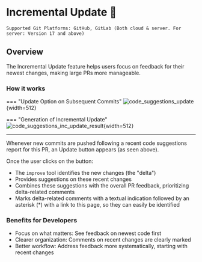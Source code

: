 # Incremental Update 💎

`Supported Git Platforms: GitHub, GitLab (Both cloud & server. For server: Version 17 and above)`

## Overview
The Incremental Update feature helps users focus on feedback for their newest changes, making large PRs more manageable.

### How it works

=== "Update Option on Subsequent Commits"
    ![code_suggestions_update](https://www.qodo.ai/images/pr_agent/inc_update_before.png){width=512}

=== "Generation of Incremental Update"
    ![code_suggestions_inc_update_result](https://www.qodo.ai/images/pr_agent/inc_update_shown.png){width=512}

___

Whenever new commits are pushed following a recent code suggestions report for this PR, an Update button appears (as seen above).

Once the user clicks on the button:

- The `improve` tool identifies the new changes (the "delta")
- Provides suggestions on these recent changes
- Combines these suggestions with the overall PR feedback, prioritizing delta-related comments
- Marks delta-related comments with a textual indication followed by an asterisk (*) with a link to this page, so they can easily be identified

### Benefits for Developers

- Focus on what matters: See feedback on newest code first
- Clearer organization: Comments on recent changes are clearly marked
- Better workflow: Address feedback more systematically, starting with recent changes


